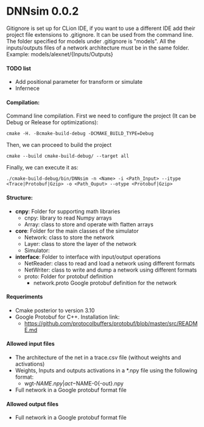 # DNNsim 0.0.2

Gitignore is set up for CLion IDE, if you want to use a different IDE add their project file extensions to .gitignore. 
It can be used from the command line. The folder specified for models under .gitignore is "models". 
All the inputs/outputs files of a network architecture must be in the same folder. Example: models/alexnet/{Inputs/Outputs}

#### TODO list
*   Add positional parameter for transform or simulate
*   Infernece

#### Compilation:
Command line compilation. First we need to configure the project (It can be Debug or Release for optimizations):
    
    cmake -H. -Bcmake-build-debug -DCMAKE_BUILD_TYPE=Debug

Then, we can proceed to build the project

    cmake --build cmake-build-debug/ --target all

Finally, we can execute it as:

    ./cmake-build-debug/bin/DNNsim -n <Name> -i <Path_Input> --itype <Trace|Protobuf|Gzip> -o <Path_Ouput> --otype <Protobuf|Gzip>

#### Structure:
*   **cnpy**: Folder for supporting math libraries
    *   cnpy: library to read Numpy arrays
    *   Array: class to store and operate with flatten arrays
*   **core**: Folder for the main classes of the simulator
    *   Network: class to store the network
    *   Layer: class to store the layer of the network
    *   Simulator: 
*   **interface**: Folder to interface with input/output operations
    *   NetReader: class to read and load a network using different formats
    *   NetWriter: class to write and dump a network using different formats
    * proto: Folder for protobuf definition
        * network.proto Google protobuf definition for the network
        
#### Requeriments
*   Cmake posterior to version 3.10
*   Google Protobuf for C++. Installation link:
    *   https://github.com/protocolbuffers/protobuf/blob/master/src/README.md

#### Allowed input files

*   The architecture of the net in a trace.csv file (without weights and activations)
*   Weights, Inputs and outputs activations in a *.npy file using the following format:
    *   wgt-$NAME.npy | act-$NAME-0{-out}.npy
*   Full network in a Google protobuf format file

#### Allowed output files

*   Full network in a Google protobuf format file


[comment]:<> (Current python simulator for Bit-Pragmatic is under:) 
[comment]:<> (*   /aenao-99/delmasl1/cnvlutin-PRA/MIsim/functionalSerial.py)
[comment]:<> (*   /aenao-99/delmasl1/cnvlutin-PRA/MIsim/testSystem.py)


